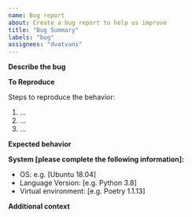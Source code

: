 ```yaml
---
name: Bug report
about: Create a bug report to help us improve
title: "Bug Summary"
labels: "bug"
assignees: "dvatvani"
---
```


**Describe the bug**

<!-- A clear and concise description of what the bug is. -->

**To Reproduce**

Steps to reproduce the behavior:

1. ...
2. ...
3. ...

**Expected behavior**

<!-- A clear and concise description of what you expected to happen. -->

**System [please complete the following information]:**

- OS: e.g. [Ubuntu 18.04]
- Language Version: [e.g. Python 3.8]
- Virtual environment: [e.g. Poetry 1.1.13]

**Additional context**

<!-- Add any other context about the problem here. -->
